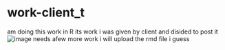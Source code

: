 # work-client_t
 am doing this work in R its  work i was given by client and disided to post it
 ![image](https://github.com/user-attachments/assets/30abd5a5-1ba0-4cef-b178-c1ef1264e56e)
 needs  afew more work i will upload the rmd file i guess
